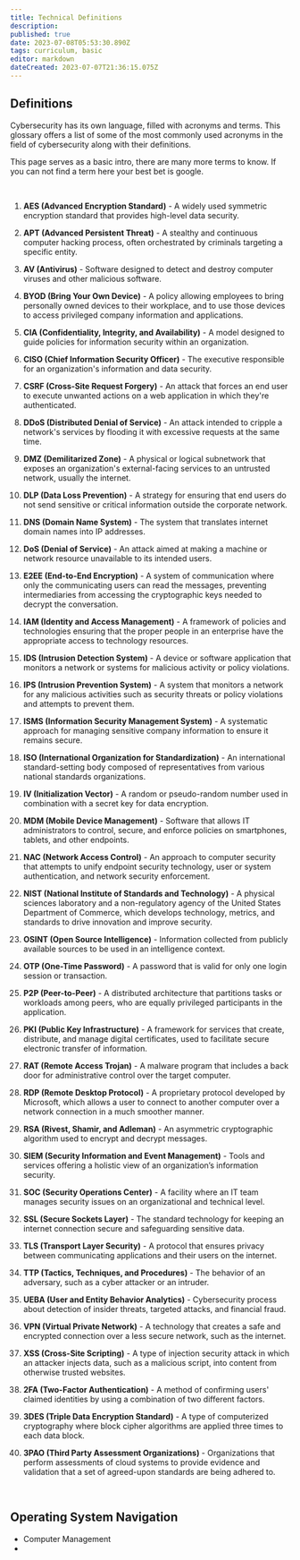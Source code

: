 ```yaml
---
title: Technical Definitions
description: 
published: true
date: 2023-07-08T05:53:30.890Z
tags: curriculum, basic
editor: markdown
dateCreated: 2023-07-07T21:36:15.075Z
---
```


## Definitions

Cybersecurity has its own language, filled with acronyms and terms. This glossary offers a list of some of the most commonly used acronyms in the field of cybersecurity along with their definitions.

This page serves as a basic intro, there are many more terms to know. If you can not find a term here your best bet is google.

<br>

1. **AES (Advanced Encryption Standard)** - A widely used symmetric encryption standard that provides high-level data security.

2. **APT (Advanced Persistent Threat)** - A stealthy and continuous computer hacking process, often orchestrated by criminals targeting a specific entity.

3. **AV (Antivirus)** - Software designed to detect and destroy computer viruses and other malicious software.

4. **BYOD (Bring Your Own Device)** - A policy allowing employees to bring personally owned devices to their workplace, and to use those devices to access privileged company information and applications.

5. **CIA (Confidentiality, Integrity, and Availability)** - A model designed to guide policies for information security within an organization.

6. **CISO (Chief Information Security Officer)** - The executive responsible for an organization's information and data security.

7. **CSRF (Cross-Site Request Forgery)** - An attack that forces an end user to execute unwanted actions on a web application in which they're authenticated.

8. **DDoS (Distributed Denial of Service)** - An attack intended to cripple a network's services by flooding it with excessive requests at the same time.

9. **DMZ (Demilitarized Zone)** - A physical or logical subnetwork that exposes an organization's external-facing services to an untrusted network, usually the internet.

10. **DLP (Data Loss Prevention)** - A strategy for ensuring that end users do not send sensitive or critical information outside the corporate network.

11. **DNS (Domain Name System)** - The system that translates internet domain names into IP addresses.

12. **DoS (Denial of Service)** - An attack aimed at making a machine or network resource unavailable to its intended users.

13. **E2EE (End-to-End Encryption)** - A system of communication where only the communicating users can read the messages, preventing intermediaries from accessing the cryptographic keys needed to decrypt the conversation.

14. **IAM (Identity and Access Management)** - A framework of policies and technologies ensuring that the proper people in an enterprise have the appropriate access to technology resources.

15. **IDS (Intrusion Detection System)** - A device or software application that monitors a network or systems for malicious activity or policy violations.

16. **IPS (Intrusion Prevention System)** - A system that monitors a network for any malicious activities such as security threats or policy violations and attempts to prevent them.

17. **ISMS (Information Security Management System)** - A systematic approach for managing sensitive company information to ensure it remains secure.

18. **ISO (International Organization for Standardization)** - An international standard-setting body composed of representatives from various national standards organizations.

19. **IV (Initialization Vector)** - A random or pseudo-random number used in combination with a secret key for data encryption.

20. **MDM (Mobile Device Management)** - Software that allows IT administrators to control, secure, and enforce policies on smartphones, tablets, and other endpoints.

21. **NAC (Network Access Control)** - An approach to computer security that attempts to unify endpoint security technology, user or system authentication, and network security enforcement.

22. **NIST (National Institute of Standards and Technology)** - A physical sciences laboratory and a non-regulatory agency of the United States Department of Commerce, which develops technology, metrics, and standards to drive innovation and improve security.

23. **OSINT (Open Source Intelligence)** - Information collected from publicly available sources to be used in an intelligence context.

24. **OTP (One-Time Password)** - A password that is valid for only one login session or transaction.

25. **P2P (Peer-to-Peer)** - A distributed architecture that partitions tasks or workloads among peers, who are equally privileged participants in the application.

26. **PKI (Public Key Infrastructure)** - A framework for services that create, distribute, and manage digital certificates, used to facilitate secure electronic transfer of information.

27. **RAT (Remote Access Trojan)** - A malware program that includes a back door for administrative control over the target computer.

28. **RDP (Remote Desktop Protocol)** - A proprietary protocol developed by Microsoft, which allows a user to connect to another computer over a network connection in a much smoother manner.

29. **RSA (Rivest, Shamir, and Adleman)** - An asymmetric cryptographic algorithm used to encrypt and decrypt messages.

30. **SIEM (Security Information and Event Management)** - Tools and services offering a holistic view of an organization’s information security.

31. **SOC (Security Operations Center)** - A facility where an IT team manages security issues on an organizational and technical level.

32. **SSL (Secure Sockets Layer)** - The standard technology for keeping an internet connection secure and safeguarding sensitive data.

33. **TLS (Transport Layer Security)** - A protocol that ensures privacy between communicating applications and their users on the internet.

34. **TTP (Tactics, Techniques, and Procedures)** - The behavior of an adversary, such as a cyber attacker or an intruder.

35. **UEBA (User and Entity Behavior Analytics)** - Cybersecurity process about detection of insider threats, targeted attacks, and financial fraud.

36. **VPN (Virtual Private Network)** - A technology that creates a safe and encrypted connection over a less secure network, such as the internet.

37. **XSS (Cross-Site Scripting)** - A type of injection security attack in which an attacker injects data, such as a malicious script, into content from otherwise trusted websites.

38. **2FA (Two-Factor Authentication)** - A method of confirming users' claimed identities by using a combination of two different factors.

39. **3DES (Triple Data Encryption Standard)** - A type of computerized cryptography where block cipher algorithms are applied three times to each data block.

40. **3PAO (Third Party Assessment Organizations)** - Organizations that perform assessments of cloud systems to provide evidence and validation that a set of agreed-upon standards are being adhered to.

<br>

## Operating System Navigation

- Computer Management
- 
